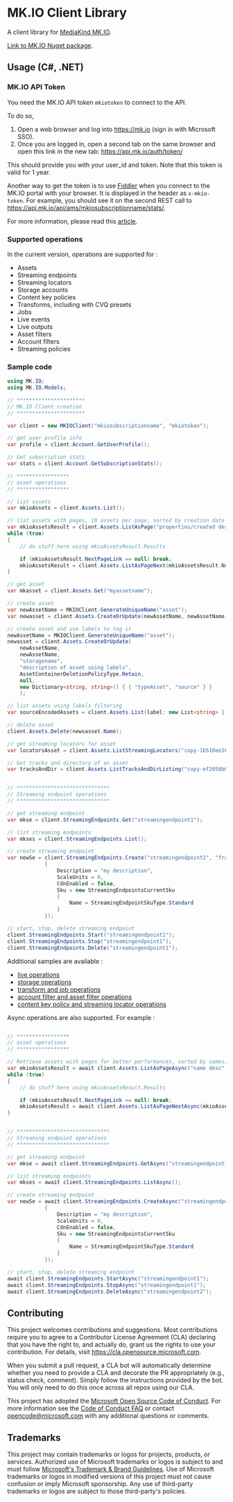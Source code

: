 # MK.IO Client Library

A client library for [MediaKind MK.IO](https://mk.io).

[Link to MK.IO Nuget package](https://www.nuget.org/packages/MK.IO).

## Usage (C#, .NET)

### MK.IO API Token

You need the MK.IO API token `mkiotoken` to connect to the API.

To do so,

1. Open a web browser and log into https://mk.io (sign in with Microsoft SSO).
1. Once you are logged in, open a second tab on the same browser and open this link in the new tab: https://api.mk.io/auth/token/

This should provide you with your user_id and token. Note that this token is valid for 1 year.

Another way to get the token is to use [Fiddler](https://www.telerik.com/fiddler) when you connect to the MK.IO portal with your browser.
It is displayed in the header as `x-mkio-token`. For example, you should see it on the second REST call to https://api.mk.io/api/ams/mkiosubscriptionname/stats/.

For more information, please read this [article](https://support.mediakind.com/portal/en/kb/articles/how-to-use-mkio-apis-step-by-step).

### Supported operations

In the current version, operations are supported for :

- Assets
- Streaming endpoints
- Streaming locators
- Storage accounts
- Content key policies
- Transforms, including with CVQ presets
- Jobs
- Live events
- Live outputs
- Asset filters
- Account filters
- Streaming policies

### Sample code

```csharp
using MK.IO;
using MK.IO.Models;

// **********************
// MK.IO Client creation
// **********************

var client = new MKIOClient("mkiosubscriptionname", "mkiotoken");

// get user profile info
var profile = client.Account.GetUserProfile();

// Get subscription stats
var stats = client.Account.GetSubscriptionStats();

// *****************
// asset operations
// *****************

// list assets
var mkioAssets = client.Assets.List();

// list assets with pages, 10 assets per page, sorted by creation date
var mkioAssetsResult = client.Assets.ListAsPage("properties/created desc", null, null, null, 10);
while (true)
{
    // do stuff here using mkioAssetsResult.Results

    if (mkioAssetsResult.NextPageLink == null) break;
    mkioAssetsResult = client.Assets.ListAsPageNext(mkioAssetsResult.NextPageLink);
}

// get asset
var mkasset = client.Assets.Get("myassetname");

// create asset
var newAssetName = MKIOClient.GenerateUniqueName("asset");
var newasset = client.Assets.CreateOrUpdate(newAssetName, newAssetName, "storagename", "description of my asset");

// create asset and use labels to tag it
newAssetName = MKIOClient.GenerateUniqueName("asset");
newasset = client.Assets.CreateOrUpdate(
    newAssetName,
    newAssetName,
    "storagename",
    "description of asset using labels",
    AssetContainerDeletionPolicyType.Retain,
    null,
    new Dictionary<string, string>() { { "typeAsset", "source" } }
    );

// list assets using labels filtering
var sourceEncodedAssets = client.Assets.List(label: new List<string> { "typeAsset=source" });

// delete asset
client.Assets.Delete(newsasset.Name);

// get streaming locators for asset
var locatorsAsset = client.Assets.ListStreamingLocators("copy-1b510ee166");

// Get tracks and directory of an asset
var tracksAndDir = client.Assets.ListTracksAndDirListing("copy-ef2058b692");


// ******************************
// Streaming endpoint operations
// ******************************

// get streaming endpoint
var mkse = client.StreamingEndpoints.Get("streamingendpoint1");

// list streaming endpoints
var mkses = client.StreamingEndpoints.List();

// create streaming endpoint
var newSe = client.StreamingEndpoints.Create("streamingendpoint2", "francecentral", new StreamingEndpointProperties
            {
                Description = "my description",
                ScaleUnits = 0,
                CdnEnabled = false,
                Sku = new StreamingEndpointsCurrentSku
                {
                    Name = StreamingEndpointSkuType.Standard
                }
            });

// start, stop, delete streaming endpoint
client.StreamingEndpoints.Start("streamingendpoint1");
client.StreamingEndpoints.Stop("streamingendpoint1");
client.StreamingEndpoints.Delete("streamingendpoint1");
```

Additional samples are available :

- [live operations](https://github.com/xpouyat/MK.IO/blob/master/SampleLiveOperations.md) 
- [storage operations](https://github.com/xpouyat/MK.IO/blob/master/SampleStorageOperations.md)
- [transform and job operations](https://github.com/xpouyat/MK.IO/blob/master/SampleTransformAndJobOperations.md)
- [account filter and asset filter operations](https://github.com/xpouyat/MK.IO/blob/master/SampleFilterOperations.md)
- [content key policy and streaming locator operations](https://github.com/xpouyat/MK.IO/blob/master/SampleContentKeyPolicyOperations.md)


Async operations are also supported. For example :

```csharp

// *****************
// asset operations
// *****************

// Retrieve assets with pages for better performances, sorted by names, with a batch of 10 assets in each page
var mkioAssetsResult = await client.Assets.ListAsPageAsync("name desc", null, null, null, 10);
while (true)
{
    // do stuff here using mkioAssetsResult.Results

    if (mkioAssetsResult.NextPageLink == null) break;
    mkioAssetsResult = await client.Assets.ListAsPageNextAsync(mkioAssetsResult.NextPageLink);
}


// ******************************
// Streaming endpoint operations
// ******************************

// get streaming endpoint
var mkse = await client.StreamingEndpoints.GetAsync("streamingendpoint1");

// list streaming endpoints
var mkses = await client.StreamingEndpoints.ListAsync();

// create streaming endpoint
var newSe = await client.StreamingEndpoints.CreateAsync("streamingendpoint2", "francecentral", new StreamingEndpointProperties
            {
                Description = "my description",
                ScaleUnits = 0,
                CdnEnabled = false,
                Sku = new StreamingEndpointsCurrentSku
                {
                    Name = StreamingEndpointSkuType.Standard
                }
            });

// start, stop, delete streaming endpoint
await client.StreamingEndpoints.StartAsync("streamingendpoint1");
await client.StreamingEndpoints.StopAsync("streamingendpoint1");
await client.StreamingEndpoints.DeleteAsync("streamingendpoint2");

```

## Contributing

This project welcomes contributions and suggestions.  Most contributions require you to agree to a
Contributor License Agreement (CLA) declaring that you have the right to, and actually do, grant us
the rights to use your contribution. For details, visit https://cla.opensource.microsoft.com.

When you submit a pull request, a CLA bot will automatically determine whether you need to provide
a CLA and decorate the PR appropriately (e.g., status check, comment). Simply follow the instructions
provided by the bot. You will only need to do this once across all repos using our CLA.

This project has adopted the [Microsoft Open Source Code of Conduct](https://opensource.microsoft.com/codeofconduct/).
For more information see the [Code of Conduct FAQ](https://opensource.microsoft.com/codeofconduct/faq/) or
contact [opencode@microsoft.com](mailto:opencode@microsoft.com) with any additional questions or comments.

## Trademarks

This project may contain trademarks or logos for projects, products, or services. Authorized use of Microsoft 
trademarks or logos is subject to and must follow 
[Microsoft's Trademark & Brand Guidelines](https://www.microsoft.com/en-us/legal/intellectualproperty/trademarks/usage/general).
Use of Microsoft trademarks or logos in modified versions of this project must not cause confusion or imply Microsoft sponsorship.
Any use of third-party trademarks or logos are subject to those third-party's policies.


